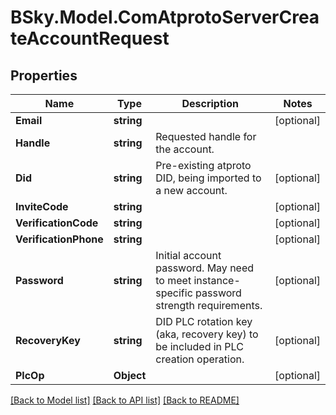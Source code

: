 # BSky.Model.ComAtprotoServerCreateAccountRequest

## Properties

Name | Type | Description | Notes
------------ | ------------- | ------------- | -------------
**Email** | **string** |  | [optional] 
**Handle** | **string** | Requested handle for the account. | 
**Did** | **string** | Pre-existing atproto DID, being imported to a new account. | [optional] 
**InviteCode** | **string** |  | [optional] 
**VerificationCode** | **string** |  | [optional] 
**VerificationPhone** | **string** |  | [optional] 
**Password** | **string** | Initial account password. May need to meet instance-specific password strength requirements. | [optional] 
**RecoveryKey** | **string** | DID PLC rotation key (aka, recovery key) to be included in PLC creation operation. | [optional] 
**PlcOp** | **Object** |  | [optional] 

[[Back to Model list]](../README.md#documentation-for-models) [[Back to API list]](../README.md#documentation-for-api-endpoints) [[Back to README]](../README.md)

